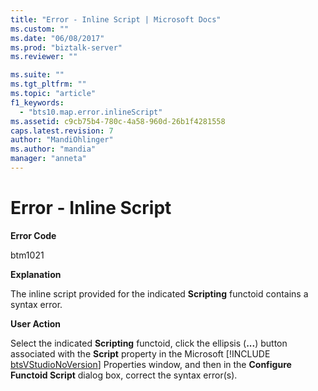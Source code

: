 ```yaml
---
title: "Error - Inline Script | Microsoft Docs"
ms.custom: ""
ms.date: "06/08/2017"
ms.prod: "biztalk-server"
ms.reviewer: ""

ms.suite: ""
ms.tgt_pltfrm: ""
ms.topic: "article"
f1_keywords: 
  - "bts10.map.error.inlineScript"
ms.assetid: c9cb75b4-780c-4a58-960d-26b1f4281558
caps.latest.revision: 7
author: "MandiOhlinger"
ms.author: "mandia"
manager: "anneta"
---
```

# Error - Inline Script
**Error Code**  
  
 btm1021  
  
 **Explanation**  
  
 The inline script provided for the indicated **Scripting** functoid contains a syntax error.  
  
 **User Action**  
  
 Select the indicated <strong>Scripting</strong> functoid, click the ellipsis (<strong>...</strong>) button associated with the <strong>Script</strong> property in the Microsoft [!INCLUDE [btsVStudioNoVersion](../includes/btsvstudionoversion-md.md)] Properties window, and then in the <strong>Configure Functoid Script</strong> dialog box, correct the syntax error(s).